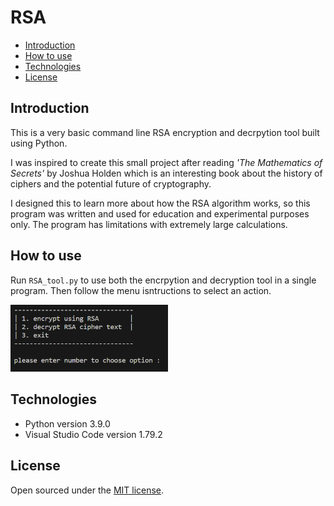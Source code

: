 # RSA
- [Introduction](#introduction)
- [How to use](#how-to-use)
- [Technologies](#technologies)
- [License](#license)

## Introduction
This is a very basic command line RSA encryption and decrpytion tool built using Python.

I was inspired to create this small project after reading *'The Mathematics of Secrets'* by Joshua Holden which is an interesting book about the history of ciphers and the potential future of cryptography.

I designed this to learn more about how the RSA algorithm works, so this program was written and used for education and experimental purposes only. The program has limitations with extremely large calculations.

## How to use
Run `RSA_tool.py` to use both the encrpytion and decryption tool in a single program. Then follow the menu isntructions to select an action.

<img src="https://github.com/jessicapeck/RSA/blob/main/images/rsa-menu.png" alt="rsa-menu" width=50%>

## Technologies
- Python version 3.9.0
- Visual Studio Code version 1.79.2

## License
Open sourced under the [MIT license](LICENSE.md).
